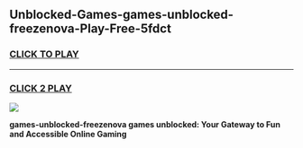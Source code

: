 
## Unblocked-Games-games-unblocked-freezenova-Play-Free-5fdct
<h3>
<a href="https://premium76.site?title=games-unblocked-freezenova&ref=23A">CLICK TO PLAY</a></h3>
<hr>

<h3>
<a href="https://premium76.site?title=games-unblocked-freezenova&ref=23A">CLICK 2 PLAY</a>
  
</h3>

<a href="https://premium76.site?title=games-unblocked-freezenova&ref=23A"><img src="https://clearcache.store/games.png"></a>


**games-unblocked-freezenova games unblocked: Your Gateway to Fun and Accessible Online Gaming**
